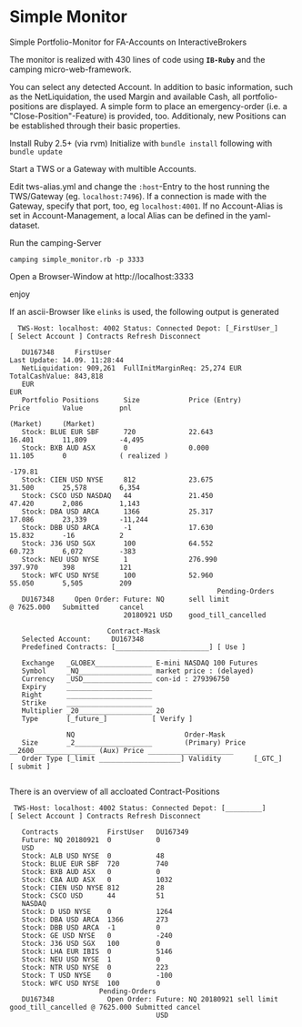 # Simple Monitor
Simple Portfolio-Monitor for FA-Accounts on InteractiveBrokers

The monitor is realized with 430 lines of code using __`IB-Ruby`__ and the camping micro-web-framework. 

You can select any detected Account. In addition to basic information, such as the NetLiquidation, the used Margin and available Cash, all portfolio-positions are displayed. A simple form to place an emergency-order (i.e. a "Close-Position"-Feature) is provided, too. Additionaly, new Positions can be established through their basic properties.

Install Ruby 2.5+ (via rvm)
Initialize with `bundle install` following with `bundle update`

Start a TWS or a Gateway with multible Accounts.

Edit tws-alias.yml  and change the `:host`-Entry to the host running the TWS/Gateway (eg. `localhost:7496`).
If a connection is made with the Gateway, specify that port, too, eg `localhost:4001`. If no Account-Alias is set in 
Account-Management, a local Alias can be defined in the yaml-dataset.

Run the camping-Server 
```
camping simple_monitor.rb -p 3333
```

Open a Browser-Window at http://localhost:3333

enjoy



If an ascii-Browser like `elinks` is used, the following output is generated

```
  TWS-Host: localhost: 4002 Status: Connected Depot: [_FirstUser_] [ Select Account ] Contracts Refresh Disconnect

   DU167348     FirstUser                                               Last Update: 14.09. 11:28:44
   NetLiquidation: 909,261  FullInitMarginReq: 25,274 EUR               TotalCashValue: 843,818
   EUR                                                                  EUR
   Portfolio Positions      Size            Price (Entry)               Price        Value         pnl            
                                                                        (Market)     (Market)
   Stock: BLUE EUR SBF      720             22.643                      16.401       11,809        -4,495
   Stock: BXB AUD ASX       0               0.000                       11.105       0             ( realized )
                                                                                                   -179.81
   Stock: CIEN USD NYSE     812             23.675                      31.500       25,578        6,354
   Stock: CSCO USD NASDAQ   44              21.450                      47.420       2,086         1,143
   Stock: DBA USD ARCA      1366            25.317                      17.086       23,339        -11,244
   Stock: DBB USD ARCA      -1              17.630                      15.832       -16           2
   Stock: J36 USD SGX       100             64.552                      60.723       6,072         -383
   Stock: NEU USD NYSE      1               276.990                     397.970      398           121
   Stock: WFC USD NYSE      100             52.960                      55.050       5,505         209
                                                   Pending-Orders
   DU167348     Open Order: Future: NQ      sell limit                  @ 7625.000   Submitted     cancel
                            20180921 USD    good_till_cancelled

                        Contract-Mask
   Selected Account:     DU167348
   Predefined Contracts: [_______________________] [ Use ]

   Exchange   _GLOBEX______________ E-mini NASDAQ 100 Futures
   Symbol     _NQ__________________ market price : (delayed)
   Currency   _USD_________________ con-id : 279396750
   Expiry     _____________________
   Right      _____________________
   Strike     _____________________
   Multiplier _20__________________ 20
   Type       [_future_]           [ Verify ]

              NQ                           Order-Mask
   Size       _2___________________        (Primary) Price __2600_______________ (Aux) Price _____________________
   Order Type [_limit ____________________] Validity        [_GTC_]                 [ submit ]


```
There is an overview of all accloated Contract-Positions
```
 TWS-Host: localhost: 4002 Status: Connected Depot: [_________] [ Select Account ] Contracts Refresh Disconnect

   Contracts            FirstUser   DU167349
   Future: NQ 20180921  0           0
   USD
   Stock: ALB USD NYSE  0           48
   Stock: BLUE EUR SBF  720         740
   Stock: BXB AUD ASX   0           0
   Stock: CBA AUD ASX   0           1032
   Stock: CIEN USD NYSE 812         28
   Stock: CSCO USD      44          51
   NASDAQ
   Stock: D USD NYSE    0           1264
   Stock: DBA USD ARCA  1366        273
   Stock: DBB USD ARCA  -1          0
   Stock: GE USD NYSE   0           -240
   Stock: J36 USD SGX   100         0
   Stock: LHA EUR IBIS  0           5146
   Stock: NEU USD NYSE  1           0
   Stock: NTR USD NYSE  0           223
   Stock: T USD NYSE    0           -100
   Stock: WFC USD NYSE  100         0
                      Pending-Orders
   DU167348             Open Order: Future: NQ 20180921 sell limit good_till_cancelled @ 7625.000 Submitted cancel
                                    USD

```



